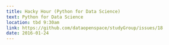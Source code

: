 ```yaml
---
title: Hacky Hour (Python for Data Science)
text: Python for Data Science
location: tbd 9:30am
link: https://github.com/dataopenspace/studyGroup/issues/18
date: 2016-01-24
---
```

